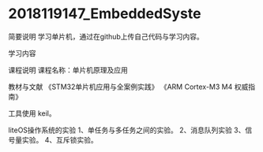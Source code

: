 # 2018119147_EmbeddedSyste
简要说明
学习单片机，通过在github上传自己代码与学习内容。

学习内容

课程说明
课程名称：单片机原理及应用

教材与文献
《STM32单片机应用与全案例实践》 《ARM Cortex-M3 M4 权威指南》

工具使用
keil。




liteOS操作系统的实验
 1、单任务与多任务之间的实验。
 2、消息队列实验
 3、信号量实验。
 4、互斥锁实验。
